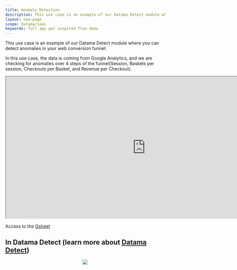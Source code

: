 ```yaml
---
title: Anomaly Detection
description: This use case is an example of our Datama Detect module where you can detect anomalies in your web conversion funnel.
layout: new-page
scope: Datama/saas
keywords: full app get inspired flow demo 
---
```


This use case is an example of our Datama Detect module where you can detect anomalies in your web conversion funnel.

In this use case, the data is coming from Google Analytics, and we are checking for anomalies over 4 steps of the funnel(Session, Baskets per session, Checkouts per Basket, and Revenue per Checkout).

<iframe src="https://docs.google.com/spreadsheets/d/e/2PACX-1vTXYphkUS8WX6Wa4GZp5LBisnEOoqdLyp9darrXuIJPqmsnv_f8Tvhq_0sNX7L2uVfIaJjonTP2j8Fm/pubhtml?gid=33769454&amp;single=true&amp;widget=true&amp;headers=false" width="880" height="450" data-mce-fragment="1"></iframe>

Access to the [Gsheet](https://docs.google.com/spreadsheets/d/1bNEeqm5CfpPmYPr_t4ff1xcJkSBKoVvwJd4vKB0sDzs/edit#gid=33769454)

## In Datama Detect (learn more about [Datama Detect]({{site.url}}/{{site.baseurl}}/core_app/new/detect/detect.html))

<center><img src="{{site.url}}/{{site.baseurl}}/core_app/new/interface/homepage/get_inspired/images/Example_AnomalyDetection.gif"/></center>

